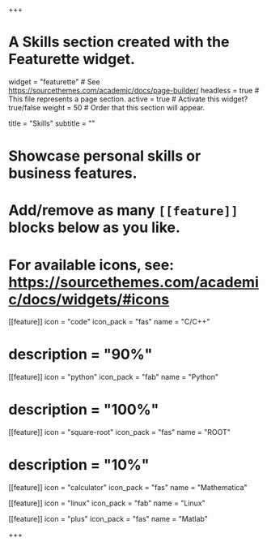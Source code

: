 +++
# A Skills section created with the Featurette widget.
widget = "featurette"  # See https://sourcethemes.com/academic/docs/page-builder/
headless = true  # This file represents a page section.
active = true  # Activate this widget? true/false
weight = 50  # Order that this section will appear.

title = "Skills"
subtitle = ""

# Showcase personal skills or business features.
# 
# Add/remove as many `[[feature]]` blocks below as you like.
# 
# For available icons, see: https://sourcethemes.com/academic/docs/widgets/#icons

[[feature]]
  icon = "code"
  icon_pack = "fas"
  name = "C/C++"
#  description = "90%"
  
[[feature]]
  icon = "python"
  icon_pack = "fab"
  name = "Python"
#  description = "100%"  
  
[[feature]]
  icon = "square-root"
  icon_pack = "fas"
  name = "ROOT"
#  description = "10%"

[[feature]]
  icon = "calculator"
  icon_pack = "fas"
  name = "Mathematica"

[[feature]]
  icon = "linux"
  icon_pack = "fab"
  name = "Linux" 

[[feature]]
  icon = "plus"
  icon_pack = "fas"
  name = "Matlab"

+++
